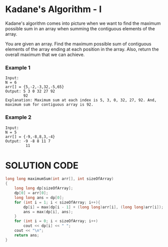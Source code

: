 # Kadane's Algorithm - I

Kadane's algorithm comes into picture when we want to find the maximum possible sum in an array when summing the contiguous elements of the array.

You are given an array. Find the maximum possible sum of contiguous elements of the array ending at each position in the array. Also, return the overall maximum that we can achieve.

### Example 1
```
Input:
N = 6
arr[] = {5,-2,-3,32,-5,65}
Output: 5 3 0 32 27 92
        92
Explanation: Maximum sum at each index is 5, 3, 0, 32, 27, 92. And, maximum sum for contiguous array is 92.
```

### Example 2

```
Input:
N = 5
arr[] = {-9,-8,8,3,-4}
Output: -9 -8 8 11 7
         11
```

# SOLUTION CODE

```cpp
long long maximumSum(int arr[], int sizeOfArray)
{
    long long dp[sizeOfArray];
    dp[0] = arr[0];
    long long ans = dp[0];
    for (int i = 1; i < sizeOfArray; i++){
        dp[i] = max(dp[i - 1] + (long long)arr[i], (long long)arr[i]);
        ans = max(dp[i], ans);
    }
    for (int i = 0; i < sizeOfArray; i++)
        cout << dp[i] << " ";
    cout << "\n";
    return ans;
}
```